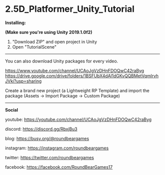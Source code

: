 # 2.5D_Platformer_Unity_Tutorial

**Installing:**

**(Make sure you're using Unity 2019.1.0f2)**

1. "Download ZIP" and open project in Unity
2. Open "TutorialScene"

----

You can also download Unity packages for every video.

https://www.youtube.com/channel/UCAoJgVzDHnFDOQwC42raByg
https://drive.google.com/drive/folders/1BSFUbX4dAl1dGKvQQBMetVqmlrvhJVki?usp=sharing

Create a brand new project (a Lightweight RP Template) and import the package
(Assets -> Import Package -> Custom Package)

----

**Social**

youtube: https://youtube.com/channel/UCAoJgVzDHnFDOQwC42raByg

discord: https://discord.gg/RbxjBu3

blog: https://busy.org/@roundbeargames

instagram: https://instagram.com/roundbeargames

twitter: https://twitter.com/roundbeargames

facebook: https://facebook.com/RoundBearGames17
